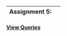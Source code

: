 |Assignment 5:||
|--|--|


#### [View Queries](https://github.com/WaderManasi/TE-DBMSLab-Assignments/blob/master/A-05%20PLSQL%20Control%20Structures%20%26%20Exception%20Handling/QUERIES.SQL)

